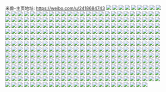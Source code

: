 米兽-主页地址: https://weibo.com/u/2418684743 
![](https://wx4.sinaimg.cn/mw2000/902a3347ly1h9hegr4fmsj21p92pikjm.jpg) 
![](https://wx4.sinaimg.cn/mw2000/902a3347ly1h9f370g2trj20zk1r71kx.jpg) 
![](https://wx4.sinaimg.cn/mw2000/902a3347ly1h9f3724ev7j20xn1nte4z.jpg) 
![](https://wx4.sinaimg.cn/mw2000/902a3347ly1h9f370wylwj20zk1r7tt1.jpg) 
![](https://wx4.sinaimg.cn/mw2000/902a3347ly1h905vtiewoj20zk1r71c4.jpg) 
![](https://wx4.sinaimg.cn/mw2000/902a3347ly1h905vudsx2j20zk1tqtvk.jpg) 
![](https://wx4.sinaimg.cn/mw2000/902a3347ly1h905vv57toj20zk1r7tpf.jpg) 
![](https://wx4.sinaimg.cn/mw2000/902a3347ly1h8vf4vbqffj20u01hcaju.jpg) 
![](https://wx4.sinaimg.cn/mw2000/902a3347ly1h8vf4vuu9hj20u01hc49a.jpg) 
![](https://wx4.sinaimg.cn/mw2000/902a3347ly1h8vf4usy40j20u01hcajr.jpg) 
![](https://wx4.sinaimg.cn/mw2000/902a3347ly1h8k3ch1iouj20zk1r74ea.jpg) 
![](https://wx4.sinaimg.cn/mw2000/902a3347ly1h82o7zknhcj20zk1r7hdu.jpg) 
![](https://wx4.sinaimg.cn/mw2000/902a3347ly1h7wka7rgb0j20y81gye1c.jpg) 
![](https://wx4.sinaimg.cn/mw2000/902a3347ly1h7wka85zb3j20zk1ix7kx.jpg) 
![](https://wx4.sinaimg.cn/mw2000/902a3347ly1h7r1akxndqj21r52ms1ky.jpg) 
![](https://wx4.sinaimg.cn/mw2000/902a3347ly1h7k5es8glrj20yt1h5qs3.jpg) 
![](https://wx4.sinaimg.cn/mw2000/902a3347ly1h7k5et2l05j20xg1ng4qp.jpg) 
![](https://wx4.sinaimg.cn/mw2000/902a3347ly1h7k5etwtvzj20yx1q37wh.jpg) 
![](https://wx4.sinaimg.cn/mw2000/902a3347ly1h77aq6uerej20zk1r7qsb.jpg) 
![](https://wx4.sinaimg.cn/mw2000/902a3347ly1h77aq7ccm6j20yg188dlx.jpg) 
![](https://wx4.sinaimg.cn/mw2000/902a3347ly1h77aq8km8wj22c03407wi.jpg) 
![](https://wx4.sinaimg.cn/mw2000/902a3347ly1h643jd2hlpj20zk1r74mp.jpg) 
![](https://wx4.sinaimg.cn/mw2000/902a3347ly1h643jchnd6j20xv1o6qt2.jpg) 
![](https://wx4.sinaimg.cn/mw2000/902a3347ly1h5w3pc9on1j20zk1r74id.jpg) 
![](https://wx4.sinaimg.cn/mw2000/902a3347ly1h5jbrt9bywj20zk1r7qo5.jpg) 
![](https://wx4.sinaimg.cn/mw2000/902a3347ly1h5jbrubko7j20r30vb7em.jpg) 
![](https://wx4.sinaimg.cn/mw2000/902a3347ly1h5jbrs8u7oj21o02yox6p.jpg) 
![](https://wx4.sinaimg.cn/mw2000/902a3347ly1h5jbrumtidj20zk0zb7fs.jpg) 
![](https://wx4.sinaimg.cn/mw2000/902a3347ly1h5jbruz5cjj20zj0yrnb4.jpg) 
![](https://wx4.sinaimg.cn/mw2000/902a3347ly1h5jbrvhq3zj20zk1r7ww4.jpg) 
![](https://wx4.sinaimg.cn/mw2000/902a3347ly1h5a2lc4zrtj20zk1r7qim.jpg) 
![](https://wx4.sinaimg.cn/mw2000/902a3347ly1h5a2m3wzsxj20zk1r7e2d.jpg) 
![](https://wx4.sinaimg.cn/mw2000/902a3347ly1h56svgg0sgj20we1llqiw.jpg) 
![](https://wx4.sinaimg.cn/mw2000/902a3347ly1h56svig0dwj20zk1r74gt.jpg) 
![](https://wx4.sinaimg.cn/mw2000/902a3347ly1h56svjvfwdj20xy1l24bl.jpg) 
![](https://wx4.sinaimg.cn/mw2000/902a3347ly1h56svkhu21j20zk1r7nc0.jpg) 
![](https://wx4.sinaimg.cn/mw2000/902a3347ly1h4zitmnlxzj20u010e471.jpg) 
![](https://wx4.sinaimg.cn/mw2000/902a3347ly1h4xb4vow1ej229b292qv7.jpg) 
![](https://wx4.sinaimg.cn/mw2000/902a3347ly1h4xb4syle2j20zk1r7ni2.jpg) 
![](https://wx4.sinaimg.cn/mw2000/902a3347ly1h4xb4wcg4rj20zk1r74ke.jpg) 
![](https://wx4.sinaimg.cn/mw2000/902a3347ly1h4v5f5wxkwj20zl1r7e3b.jpg) 
![](https://wx4.sinaimg.cn/mw2000/902a3347ly1h4twy506znj20xu1o4x2m.jpg) 
![](https://wx4.sinaimg.cn/mw2000/902a3347ly1h45qzvljt0j20zk1r7wug.jpg) 
![](https://wx4.sinaimg.cn/mw2000/902a3347ly1h3kwruq3q1j20zk1r7aq4.jpg) 
![](https://wx4.sinaimg.cn/mw2000/902a3347ly1h3kwrmshhbj20wc1lhk6v.jpg) 
![](https://wx4.sinaimg.cn/mw2000/902a3347ly1h3f1ty18gsj20u01hcak0.jpg) 
![](https://wx4.sinaimg.cn/mw2000/902a3347ly1h2dwb3tsfjj20yv1jckgj.jpg) 
![](https://wx4.sinaimg.cn/mw2000/902a3347ly1h2dwb4pu25j20zk0zktv2.jpg) 
![](https://wx4.sinaimg.cn/mw2000/902a3347ly1h21019apd0j20u01hc7gw.jpg) 
![](https://wx4.sinaimg.cn/mw2000/902a3347ly1h1yn9u1rzgj20u01hcjzv.jpg) 
![](https://wx4.sinaimg.cn/mw2000/902a3347ly1h1yn9ux556j20u01hcgzz.jpg) 
![](https://wx4.sinaimg.cn/mw2000/902a3347ly1h1u1qyj9b9j20u017t46j.jpg) 
![](https://wx4.sinaimg.cn/mw2000/902a3347ly1h1u1qw3wnhj20x50u0tg4.jpg) 
![](https://wx4.sinaimg.cn/mw2000/902a3347ly1h1s59c0qf8j20zk1r7ax6.jpg) 
![](https://wx4.sinaimg.cn/mw2000/902a3347ly1h1pmjvbr38j20zk1r7no5.jpg) 
![](https://wx4.sinaimg.cn/mw2000/902a3347ly1h1pmjxit9oj21o02yo7wj.jpg) 
![](https://wx4.sinaimg.cn/mw2000/902a3347ly1h1mcyng0ksj20zk1r74fv.jpg) 
![](https://wx4.sinaimg.cn/mw2000/902a3347ly1h1mcyf5g4dj20wt1mbanl.jpg) 
![](https://wx4.sinaimg.cn/mw2000/902a3347ly1h1mcynsr7yj20uj19dtn4.jpg) 
![](https://wx4.sinaimg.cn/mw2000/902a3347ly1h165ob1mrwj20zk1r7qkw.jpg) 
![](https://wx4.sinaimg.cn/mw2000/902a3347ly1h165oj7inhj20zk1r74in.jpg) 
![](https://wx4.sinaimg.cn/mw2000/902a3347ly1h165ok76odj20ys1ptnc9.jpg) 
![](https://wx4.sinaimg.cn/mw2000/902a3347ly1h0vflz0totj20u11hcn7b.jpg) 
![](https://wx4.sinaimg.cn/mw2000/902a3347ly1gzwwn04qj0j20u01hcgvq.jpg) 
![](https://wx4.sinaimg.cn/mw2000/902a3347ly1gy7tt3jh9nj20zk1r7nmq.jpg) 
![](https://wx4.sinaimg.cn/mw2000/902a3347ly1gxxauf5lxej20qa0z2117.jpg) 
![](https://wx4.sinaimg.cn/mw2000/902a3347ly1gwxjfltoxzj23402c0b29.jpg) 
![](https://wx4.sinaimg.cn/mw2000/902a3347ly1gwxjfnucnbj23402c0b2b.jpg) 
![](https://wx4.sinaimg.cn/mw2000/902a3347ly1gwxjfjpg5mj22c0340kjm.jpg) 
![](https://wx4.sinaimg.cn/mw2000/902a3347ly1gwxjfp4zljj20xl1nq7lc.jpg) 
![](https://wx4.sinaimg.cn/mw2000/902a3347ly1gwxjfqp2vaj20yi1pcka1.jpg) 
![](https://wx4.sinaimg.cn/mw2000/002DGyofly1gvcgoz072zj60u01hc77i02.jpg) 
![](https://wx4.sinaimg.cn/mw2000/902a3347ly1gupsxahtjdj22c0340x6p.jpg) 
![](https://wx4.sinaimg.cn/mw2000/902a3347ly1gupsxcg4sqj23402c0b2a.jpg) 
![](https://wx4.sinaimg.cn/mw2000/002DGyofly1guojmmgrgxj60yi22oh2h02.jpg) 
![](https://wx4.sinaimg.cn/mw2000/002DGyofly1gugjv1zz9bj60zk1r77h102.jpg) 
![](https://wx4.sinaimg.cn/mw2000/002DGyofly1gugjv3zsjnj62c0340npf02.jpg) 
![](https://wx4.sinaimg.cn/mw2000/002DGyofly1gugjv6zja2j63402c01l002.jpg) 
![](https://wx4.sinaimg.cn/mw2000/002DGyofly1gugjv9gazdj62c0340x6q02.jpg) 
![](https://wx4.sinaimg.cn/mw2000/002DGyofly1gtte8ja10gj60u01hcdm302.jpg) 
![](https://wx4.sinaimg.cn/mw2000/902a3347ly1gtdep8x13xj22c0340x6q.jpg) 
![](https://wx4.sinaimg.cn/mw2000/902a3347ly1gtdepca48mj22c0340hdu.jpg) 
![](https://wx4.sinaimg.cn/mw2000/902a3347ly1gtdepdawp8j20zk1r7qjf.jpg) 
![](https://wx4.sinaimg.cn/mw2000/902a3347ly1gt7j5xr50nj229d2vjqv5.jpg) 
![](https://wx4.sinaimg.cn/mw2000/902a3347ly1grop3u4ezoj20u11hc11l.jpg) 
![](https://wx4.sinaimg.cn/mw2000/902a3347ly1grop3tvrivj20u11hcwnk.jpg) 
![](https://wx4.sinaimg.cn/mw2000/902a3347ly1grop3udqzgj20u11hc47j.jpg) 
![](https://wx4.sinaimg.cn/mw2000/902a3347ly1grop3uow4jj20u11hc47j.jpg) 
![](https://wx4.sinaimg.cn/mw2000/902a3347ly1gqw8w9ziiaj20u11hck0p.jpg) 
![](https://wx4.sinaimg.cn/mw2000/902a3347ly1gqkieru65wj20u11hcjzm.jpg) 
![](https://wx4.sinaimg.cn/mw2000/902a3347ly1gqkies8k6mj20u11hck2c.jpg) 
![](https://wx4.sinaimg.cn/mw2000/902a3347ly1gqkierjgy0j20u11hcthc.jpg) 
![](https://wx4.sinaimg.cn/mw2000/902a3347ly1gqfyp37dbuj22c03401ky.jpg) 
![](https://wx4.sinaimg.cn/mw2000/902a3347ly1gqfyp4dh0kj22c0340u0y.jpg) 
![](https://wx4.sinaimg.cn/mw2000/902a3347ly1gqfyp6l9ehj22c0340e83.jpg) 
![](https://wx4.sinaimg.cn/mw2000/902a3347ly1gqfyp8kevdj22c0340u0y.jpg) 
![](https://wx4.sinaimg.cn/mw2000/902a3347ly1gqfypbui7tj20zk1r7qv6.jpg) 
![](https://wx4.sinaimg.cn/mw2000/902a3347ly1gqfypctytjj22c03404qr.jpg) 
![](https://wx4.sinaimg.cn/mw2000/902a3347ly1gq7uu1aornj20zk1r7b2a.jpg) 
![](https://wx4.sinaimg.cn/mw2000/902a3347ly1gq47qy6j0fj20u11hc10c.jpg) 
![](https://wx4.sinaimg.cn/mw2000/902a3347ly1gq47qxuct0j20zk1r7qgf.jpg) 
![](https://wx4.sinaimg.cn/mw2000/902a3347ly1gpw81dy6q1j20u01407hb.jpg) 
![](https://wx4.sinaimg.cn/mw2000/902a3347gy1gplsql8ddij22c0340e82.jpg) 
![](https://wx4.sinaimg.cn/mw2000/902a3347gy1gplsqjvvmjj22c0340npf.jpg) 
![](https://wx4.sinaimg.cn/mw2000/902a3347gy1gplsqm4q0oj20u01hce0g.jpg) 
![](https://wx4.sinaimg.cn/mw2000/902a3347gy1gplsqn9a6wj22c0340hdu.jpg) 
![](https://wx4.sinaimg.cn/mw2000/902a3347gy1gplsqoz6szj23402c0b2b.jpg) 
![](https://wx4.sinaimg.cn/mw2000/902a3347gy1gplsqswktrj23402c01l0.jpg) 
![](https://wx4.sinaimg.cn/mw2000/902a3347gy1gplsqz0pftj22c03401l0.jpg) 
![](https://wx4.sinaimg.cn/mw2000/902a3347gy1gplsr0z049j23402c0hdv.jpg) 
![](https://wx4.sinaimg.cn/mw2000/902a3347gy1gplsr3v7psj20zk1r77jg.jpg) 
![](https://wx4.sinaimg.cn/mw2000/902a3347ly1gpb76fut3wj20u01hcn7h.jpg) 
![](https://wx4.sinaimg.cn/mw2000/902a3347ly1gpb76f8hcnj20u0140jwq.jpg) 
![](https://wx4.sinaimg.cn/mw2000/902a3347ly1gpb76gi4gvj20u0140dq5.jpg) 
![](https://wx4.sinaimg.cn/mw2000/902a3347ly1gp8wlknpo6j20sv0y1kd8.jpg) 
![](https://wx4.sinaimg.cn/mw2000/902a3347ly1gp2e03vh6aj22c03401kz.jpg) 
![](https://wx4.sinaimg.cn/mw2000/902a3347ly1gp0k40rz2hj20u11hc480.jpg) 
![](https://wx4.sinaimg.cn/mw2000/902a3347ly1gp0k40dnocj20u11hcdog.jpg) 
![](https://wx4.sinaimg.cn/mw2000/902a3347ly1gp0k412xp3j20u11hcdp6.jpg) 
![](https://wx4.sinaimg.cn/mw2000/902a3347ly1gp0k41b0ybj20u11hcn6e.jpg) 
![](https://wx4.sinaimg.cn/mw2000/902a3347ly1goxa65yc7kj22c0340b2a.jpg) 
![](https://wx4.sinaimg.cn/mw2000/902a3347ly1goxa67bwa8j22c0340qv6.jpg) 
![](https://wx4.sinaimg.cn/mw2000/902a3347ly1goxa69r4goj22c03407wj.jpg) 
![](https://wx4.sinaimg.cn/mw2000/902a3347ly1goxa6bi41fj22c0340qv7.jpg) 
![](https://wx4.sinaimg.cn/mw2000/902a3347ly1goxa6dmst0j22c03404qr.jpg) 
![](https://wx4.sinaimg.cn/mw2000/902a3347ly1goxa6fgpq0j22c0340e82.jpg) 
![](https://wx4.sinaimg.cn/mw2000/902a3347ly1gorkt30umxj20u11hc7dm.jpg) 
![](https://wx4.sinaimg.cn/mw2000/902a3347ly1goowukpb6aj20zk1r7n7l.jpg) 
![](https://wx4.sinaimg.cn/mw2000/902a3347ly1gokg20evauj20u11hcwn2.jpg) 
![](https://wx4.sinaimg.cn/mw2000/902a3347ly1gokg20mrcej20u11hcwmh.jpg) 
![](https://wx4.sinaimg.cn/mw2000/902a3347ly1gokg1zvkxxj20u11hcjzi.jpg) 
![](https://wx4.sinaimg.cn/mw2000/902a3347ly1gojg1xjpe5j20u01hcajm.jpg) 
![](https://wx4.sinaimg.cn/mw2000/902a3347ly1goims2m9e5j20zk1r718d.jpg) 
![](https://wx4.sinaimg.cn/mw2000/902a3347ly1goims3bshrj20zk1r7qga.jpg) 
![](https://wx4.sinaimg.cn/mw2000/902a3347ly1goims5cdzmj20zk1r7k63.jpg) 
![](https://wx4.sinaimg.cn/mw2000/902a3347ly1goims255igj20zk1r7nbg.jpg) 
![](https://wx4.sinaimg.cn/mw2000/902a3347ly1goims7o8ghj20zk1r7186.jpg) 
![](https://wx4.sinaimg.cn/mw2000/902a3347ly1goims89cyej20zk1r7dtx.jpg) 
![](https://wx4.sinaimg.cn/mw2000/902a3347ly1godzws40jfj20u11hcdn7.jpg) 
![](https://wx4.sinaimg.cn/mw2000/902a3347ly1godzwscen8j20u11hc10p.jpg) 
![](https://wx4.sinaimg.cn/mw2000/902a3347ly1godzwskw7qj20u11hcahq.jpg) 
![](https://wx4.sinaimg.cn/mw2000/902a3347ly1godzwrrd0wj21401hc11m.jpg) 
![](https://wx4.sinaimg.cn/mw2000/902a3347ly1gob8trtjwaj20zk1r7158.jpg) 
![](https://wx4.sinaimg.cn/mw2000/902a3347ly1go6sfgunmfj22c0340hdu.jpg) 
![](https://wx4.sinaimg.cn/mw2000/902a3347ly1gnxvfhtfbmj20zk1r7qji.jpg) 
![](https://wx4.sinaimg.cn/mw2000/902a3347ly1gmkqx32wgnj21vo0v9tyx.jpg) 
![](https://wx4.sinaimg.cn/mw2000/902a3347ly1gm6a4dxyipj20v91vodkj.jpg) 
![](https://wx4.sinaimg.cn/mw2000/902a3347ly1gm3mc08oy7j20n00mqdii.jpg) 
![](https://wx4.sinaimg.cn/mw2000/902a3347ly1gk50f3vf88j20j60j674w.jpg) 
![](https://wx4.sinaimg.cn/mw2000/902a3347ly1gjj4uiz1s7j20u01hana4.jpg) 
![](https://wx4.sinaimg.cn/mw2000/902a3347ly1gjj4uj8fexj20u0140tei.jpg) 
![](https://wx4.sinaimg.cn/mw2000/902a3347ly1gjj4ujnzw9j20u01hc12q.jpg) 
![](https://wx4.sinaimg.cn/mw2000/902a3347ly1gj4ap0adcvj22c0340b2c.jpg) 
![](https://wx4.sinaimg.cn/mw2000/902a3347ly1gj4ap1i3l1j23402c0kjl.jpg) 
![](https://wx4.sinaimg.cn/mw2000/902a3347ly1giqf7cay0sj20u0140ait.jpg) 
![](https://wx4.sinaimg.cn/mw2000/902a3347ly1gicu3ffznsj20rs0rsgom.jpg) 
![](https://wx4.sinaimg.cn/mw2000/902a3347ly1ghkxyxfh6oj20zk1r7np0.jpg) 
![](https://wx4.sinaimg.cn/mw2000/902a3347ly1ghjrtxoc1nj21dx2q17wh.jpg) 
![](https://wx4.sinaimg.cn/mw2000/902a3347ly1ghjrtymiwsj21if2sce81.jpg) 
![](https://wx4.sinaimg.cn/mw2000/902a3347ly1ghjrtzele4j21o02qsnpd.jpg) 
![](https://wx4.sinaimg.cn/mw2000/902a3347ly1ghbqvmk43pj20xb1n71ao.jpg) 
![](https://wx4.sinaimg.cn/mw2000/902a3347ly1ghbqvm2xj1j20xi1nkh38.jpg) 
![](https://wx4.sinaimg.cn/mw2000/902a3347ly1ghbqvp1pe7j20zk1r7tuj.jpg) 
![](https://wx4.sinaimg.cn/mw2000/902a3347ly1ghbqvo9r3dj21o02yohdv.jpg) 
![](https://wx4.sinaimg.cn/mw2000/902a3347ly1gh87q7y3mfj20zk1r7ni7.jpg) 
![](https://wx4.sinaimg.cn/mw2000/902a3347ly1gh87q9p5b7j20zk1r77pd.jpg) 
![](https://wx4.sinaimg.cn/mw2000/902a3347ly1gh87qaakhhj20zk1r74k2.jpg) 
![](https://wx4.sinaimg.cn/mw2000/902a3347ly1gh87q7hmp6j20zk1r7tu6.jpg) 
![](https://wx4.sinaimg.cn/mw2000/902a3347ly1gh87qaunxsj20zk1r7ttt.jpg) 
![](https://wx4.sinaimg.cn/mw2000/902a3347ly1gh26h498tsj20ye1r67ny.jpg) 
![](https://wx4.sinaimg.cn/mw2000/902a3347ly1gh26h3r2dej20ya1r6tse.jpg) 
![](https://wx4.sinaimg.cn/mw2000/902a3347ly1ggom74fl4yj20u0140dry.jpg) 
![](https://wx4.sinaimg.cn/mw2000/902a3347ly1ggobqtsbekj20u11hck4i.jpg) 
![](https://wx4.sinaimg.cn/mw2000/902a3347ly1ggobqu6u9lj20u11hck4j.jpg) 
![](https://wx4.sinaimg.cn/mw2000/902a3347ly1ggobqtj5xzj20u11hctm4.jpg) 
![](https://wx4.sinaimg.cn/mw2000/902a3347ly1ggmbb8eibcj20v51jbwvr.jpg) 
![](https://wx4.sinaimg.cn/mw2000/902a3347ly1ggmbb82ujxj20v41j9ndo.jpg) 
![](https://wx4.sinaimg.cn/mw2000/902a3347ly1ggmbb8ohrpj20wg1lkto8.jpg) 
![](https://wx4.sinaimg.cn/mw2000/902a3347ly1gghckf6h8aj20u01400xl.jpg) 
![](https://wx4.sinaimg.cn/mw2000/902a3347ly1gghckerkssj20u0140q7l.jpg) 
![](https://wx4.sinaimg.cn/mw2000/902a3347ly1gghckfesn8j20u0140aev.jpg) 
![](https://wx4.sinaimg.cn/mw2000/902a3347ly1gghckfm0tkj20u0140q7u.jpg) 
![](https://wx4.sinaimg.cn/mw2000/902a3347ly1gghckfx3zoj20u0140ag3.jpg) 
![](https://wx4.sinaimg.cn/mw2000/902a3347ly1gghckg6g8uj20u0140n2m.jpg) 
![](https://wx4.sinaimg.cn/mw2000/902a3347ly1ggewrks0eij20zk1r7dzb.jpg) 
![](https://wx4.sinaimg.cn/mw2000/902a3347ly1ggewriib9aj20zk1r7dzb.jpg) 
![](https://wx4.sinaimg.cn/mw2000/902a3347ly1gg3hcji2wgj20ya1r6wui.jpg) 
![](https://wx4.sinaimg.cn/mw2000/902a3347ly1gfynoivqe2j20zk1r7niv.jpg) 
![](https://wx4.sinaimg.cn/mw2000/902a3347ly1gfynoidqjoj20zk1r7x10.jpg) 
![](https://wx4.sinaimg.cn/mw2000/902a3347ly1gfynojajrij20zk1r7h71.jpg) 
![](https://wx4.sinaimg.cn/mw2000/902a3347ly1gfynojp16qj20zk1r7nim.jpg) 
![](https://wx4.sinaimg.cn/mw2000/902a3347ly1gfrwgvxbqgj22c0340x6q.jpg) 
![](https://wx4.sinaimg.cn/mw2000/902a3347ly1gfpfjjxyg8j20zk1r7qq7.jpg) 
![](https://wx4.sinaimg.cn/mw2000/902a3347ly1gfpfjjj6upj20zk1r74q2.jpg) 
![](https://wx4.sinaimg.cn/mw2000/902a3347ly1gfpfjo0yi7j20zk1r7qu3.jpg) 
![](https://wx4.sinaimg.cn/mw2000/902a3347ly1gfpfjojc2dj20zk1r77tf.jpg) 
![](https://wx4.sinaimg.cn/mw2000/902a3347ly1gfnfakq35ij20u01hcarz.jpg) 
![](https://wx4.sinaimg.cn/mw2000/902a3347ly1gfn6ziaeeaj20zk1r7nm2.jpg) 
![](https://wx4.sinaimg.cn/mw2000/902a3347ly1gfn6zhwu7fj20zk1r71kx.jpg) 
![](https://wx4.sinaimg.cn/mw2000/902a3347ly1gfn6zj1upcj20zk1r71kx.jpg) 
![](https://wx4.sinaimg.cn/mw2000/902a3347ly1gfmef1hcmzj20zk1r7nku.jpg) 
![](https://wx4.sinaimg.cn/mw2000/902a3347ly1gfmedrx3o4j21bw2hykjl.jpg) 
![](https://wx4.sinaimg.cn/mw2000/902a3347ly1gfm1xhndinj20sg0sgwho.jpg) 
![](https://wx4.sinaimg.cn/mw2000/902a3347ly1gfjm7sgu8ej20ho0m4q61.jpg) 
![](https://wx4.sinaimg.cn/mw2000/902a3347ly1gfdxfn1jaxj20u01hck1d.jpg) 
![](https://wx4.sinaimg.cn/mw2000/902a3347ly1gfast6blvfj20u00u0jyp.jpg) 
![](https://wx4.sinaimg.cn/mw2000/902a3347ly1gfast6qzfhj20u00u00zt.jpg) 
![](https://wx4.sinaimg.cn/mw2000/902a3347ly1gfast700ttj20u00u07bj.jpg) 
![](https://wx4.sinaimg.cn/mw2000/902a3347ly1gfast7l0hwj20u00u07bi.jpg) 
![](https://wx4.sinaimg.cn/mw2000/902a3347ly1gfast7yltfj20u00u0jyv.jpg) 
![](https://wx4.sinaimg.cn/mw2000/902a3347ly1gfast63ydfj20m80m8gpz.jpg) 
![](https://wx4.sinaimg.cn/mw2000/902a3347ly1gfast89sb8j20u00u0jyp.jpg) 
![](https://wx4.sinaimg.cn/mw2000/902a3347ly1gfast8koh2j21400u0jye.jpg) 
![](https://wx4.sinaimg.cn/mw2000/902a3347ly1gfast8xd0dj20lo0liaen.jpg) 
![](https://wx4.sinaimg.cn/mw2000/902a3347ly1gf9pgenjlmj20u11hc138.jpg) 
![](https://wx4.sinaimg.cn/mw2000/902a3347ly1gf9pgf52x2j20u11hctjc.jpg) 
![](https://wx4.sinaimg.cn/mw2000/902a3347ly1gf9pgfhis1j20u11hcna7.jpg) 
![](https://wx4.sinaimg.cn/mw2000/902a3347ly1gf9pgdu932j20u11hcwqm.jpg) 
![](https://wx4.sinaimg.cn/mw2000/902a3347ly1gf9pfnpmdmj20u11hcgx9.jpg) 
![](https://wx4.sinaimg.cn/mw2000/902a3347ly1gf9pfna3xjj21401hcnic.jpg) 
![](https://wx4.sinaimg.cn/mw2000/902a3347ly1gf9pfo6ogaj21401hch2t.jpg) 
![](https://wx4.sinaimg.cn/mw2000/902a3347ly1gf3qbe5ax8j20u01hc134.jpg) 
![](https://wx4.sinaimg.cn/mw2000/902a3347ly1gf3qbf5nm2j20u015eajo.jpg) 
![](https://wx4.sinaimg.cn/mw2000/902a3347ly1gf3qbfir6fj20u01hcdqu.jpg) 
![](https://wx4.sinaimg.cn/mw2000/902a3347ly1gf3qbek54vj20u01hcwpz.jpg) 
![](https://wx4.sinaimg.cn/mw2000/902a3347ly1gf3qatgvqyj20u01hck63.jpg) 
![](https://wx4.sinaimg.cn/mw2000/902a3347ly1gf3qatxxnyj20u01hc4du.jpg) 
![](https://wx4.sinaimg.cn/mw2000/902a3347ly1gf3qaua1l5j20u01hcaof.jpg) 
![](https://wx4.sinaimg.cn/mw2000/902a3347ly1gf3q9abh1uj20u01hcdu8.jpg) 
![](https://wx4.sinaimg.cn/mw2000/902a3347ly1gf3q9anerbj20u01hctma.jpg) 
![](https://wx4.sinaimg.cn/mw2000/902a3347ly1gf3q9b2a92j20u01hcwrm.jpg) 
![](https://wx4.sinaimg.cn/mw2000/902a3347ly1gf3q8qegx4j20u01hcgzc.jpg) 
![](https://wx4.sinaimg.cn/mw2000/902a3347ly1gf3q8qtvptj20u01hck4h.jpg) 
![](https://wx4.sinaimg.cn/mw2000/902a3347ly1gf3q8r4rozj20u01hc4bo.jpg) 
![](https://wx4.sinaimg.cn/mw2000/902a3347ly1gf3opyai3fj20u01hcdvr.jpg) 
![](https://wx4.sinaimg.cn/mw2000/902a3347ly1gf1qwlm16vj20qo0qoq8z.jpg) 
![](https://wx4.sinaimg.cn/mw2000/902a3347ly1gf0dnighy2j20u11hc7d1.jpg) 
![](https://wx4.sinaimg.cn/mw2000/902a3347ly1gf05rjym6ij20u0140n77.jpg) 
![](https://wx4.sinaimg.cn/mw2000/902a3347ly1gf05kybgo1j20u01hc7fw.jpg) 
![](https://wx4.sinaimg.cn/mw2000/902a3347ly1gf05kxi8gmj20u01hcdq6.jpg) 
![](https://wx4.sinaimg.cn/mw2000/902a3347ly1gf05kz2p7zj20u01hcwq6.jpg) 
![](https://wx4.sinaimg.cn/mw2000/902a3347ly1gf05kzpypsj20u01hcgx6.jpg) 
![](https://wx4.sinaimg.cn/mw2000/902a3347ly1gf05l0987uj20u0140dp0.jpg) 
![](https://wx4.sinaimg.cn/mw2000/902a3347ly1geyrw5zdymj21400u07am.jpg) 
![](https://wx4.sinaimg.cn/mw2000/902a3347ly1geyrw6nwndj21400u0n63.jpg) 
![](https://wx4.sinaimg.cn/mw2000/902a3347ly1geyrw6axugj21400u0gum.jpg) 
![](https://wx4.sinaimg.cn/mw2000/902a3347ly1gey3ajlpmtj20u11hcah7.jpg) 
![](https://wx4.sinaimg.cn/mw2000/902a3347ly1gey3aj82ymj20u11hcai7.jpg) 
![](https://wx4.sinaimg.cn/mw2000/902a3347ly1gey3ak57lcj20u11hc7c4.jpg) 
![](https://wx4.sinaimg.cn/mw2000/902a3347ly1gey3aief7lj20u11hcjz2.jpg) 
![](https://wx4.sinaimg.cn/mw2000/902a3347ly1gey3akkcqpj20u11hc7dd.jpg) 
![](https://wx4.sinaimg.cn/mw2000/902a3347ly1gey3akwykpj20u11hcqbs.jpg) 
![](https://wx4.sinaimg.cn/mw2000/902a3347ly1gevv4tdhjrj20qo0qoqa5.jpg) 
![](https://wx4.sinaimg.cn/mw2000/902a3347ly1gevv4sld9tj20qo0qogqk.jpg) 
![](https://wx4.sinaimg.cn/mw2000/902a3347ly1gevv4t0fa2j20qo0qo43z.jpg) 
![](https://wx4.sinaimg.cn/mw2000/902a3347ly1gevkshd0pqj20u00u0dpe.jpg) 
![](https://wx4.sinaimg.cn/mw2000/902a3347ly1gevksgt58rj20u0140tfk.jpg) 
![](https://wx4.sinaimg.cn/mw2000/902a3347ly1gevkshnwwkj20u0140jyp.jpg) 
![](https://wx4.sinaimg.cn/mw2000/902a3347ly1gevksi14e1j20u00u0jyt.jpg) 
![](https://wx4.sinaimg.cn/mw2000/902a3347ly1gevepcdr5aj20u00u043j.jpg) 
![](https://wx4.sinaimg.cn/mw2000/902a3347ly1gevepcpeg6j20u00u0jwu.jpg) 
![](https://wx4.sinaimg.cn/mw2000/902a3347ly1gevepcvv0cj20u00u043c.jpg) 
![](https://wx4.sinaimg.cn/mw2000/902a3347ly1gevepd4q8wj20u00u079l.jpg) 
![](https://wx4.sinaimg.cn/mw2000/902a3347ly1gevepdc4cej20qo0qojun.jpg) 
![](https://wx4.sinaimg.cn/mw2000/902a3347ly1gevepdk6tmj20u00u0445.jpg) 
![](https://wx4.sinaimg.cn/mw2000/902a3347ly1geveoje3vsj21hc140158.jpg) 
![](https://wx4.sinaimg.cn/mw2000/902a3347ly1get430hkvwj20u0140qcy.jpg) 
![](https://wx4.sinaimg.cn/mw2000/902a3347ly1get430z1o2j20u01407jf.jpg) 
![](https://wx4.sinaimg.cn/mw2000/902a3347ly1get42r1w3tj20ji0qon3z.jpg) 
![](https://wx4.sinaimg.cn/mw2000/902a3347ly1get42qchcyj20u0140qih.jpg) 
![](https://wx4.sinaimg.cn/mw2000/902a3347ly1get42rf6m5j20jm0o4jxi.jpg) 
![](https://wx4.sinaimg.cn/mw2000/902a3347ly1get42rrw9aj20u0140dug.jpg) 
![](https://wx4.sinaimg.cn/mw2000/902a3347ly1get42qtq30j20u0140ap1.jpg) 
![](https://wx4.sinaimg.cn/mw2000/902a3347ly1get42sd93kj20u0140h0p.jpg) 
![](https://wx4.sinaimg.cn/mw2000/902a3347ly1get428713cj20u0140h7e.jpg) 
![](https://wx4.sinaimg.cn/mw2000/902a3347ly1get428m9obj20u0140qmz.jpg) 
![](https://wx4.sinaimg.cn/mw2000/902a3347ly1get427wwndj20u0140ndv.jpg) 
![](https://wx4.sinaimg.cn/mw2000/902a3347ly1get4297a5wj20u012adov.jpg) 
![](https://wx4.sinaimg.cn/mw2000/902a3347ly1get429k22dj20u0120til.jpg) 
![](https://wx4.sinaimg.cn/mw2000/902a3347ly1get41vitfbj20u0140k63.jpg) 
![](https://wx4.sinaimg.cn/mw2000/902a3347ly1get41vwa1fj20u0140nbv.jpg) 
![](https://wx4.sinaimg.cn/mw2000/902a3347ly1get41x8el8j20u0140dt8.jpg) 
![](https://wx4.sinaimg.cn/mw2000/902a3347ly1get41xgceej20u01407k4.jpg) 
![](https://wx4.sinaimg.cn/mw2000/902a3347ly1get41xqxmsj20u01404eu.jpg) 
![](https://wx4.sinaimg.cn/mw2000/902a3347ly1get41v8vmjj20u0140dta.jpg) 
![](https://wx4.sinaimg.cn/mw2000/902a3347ly1get41y2pyhj20u0140wte.jpg) 
![](https://wx4.sinaimg.cn/mw2000/902a3347ly1get41yc0l9j20u0140nbx.jpg) 
![](https://wx4.sinaimg.cn/mw2000/902a3347ly1get41ymuxcj20u0140and.jpg) 
![](https://wx4.sinaimg.cn/mw2000/902a3347ly1get41yx7lmj20u0140k14.jpg) 
![](https://wx4.sinaimg.cn/mw2000/902a3347ly1get41zdebbj20u0140h09.jpg) 
![](https://wx4.sinaimg.cn/mw2000/902a3347ly1get41zpti0j20u0140du5.jpg) 
![](https://wx4.sinaimg.cn/mw2000/902a3347ly1get41zxgtrj20u01407di.jpg) 
![](https://wx4.sinaimg.cn/mw2000/902a3347ly1get4206cmxj20u0140jzy.jpg) 
![](https://wx4.sinaimg.cn/mw2000/902a3347ly1get420fiwjj20u0140484.jpg) 
![](https://wx4.sinaimg.cn/mw2000/902a3347ly1get420o64xj20u0140qc9.jpg) 
![](https://wx4.sinaimg.cn/mw2000/902a3347ly1get41gppdmj21400u0th8.jpg) 
![](https://wx4.sinaimg.cn/mw2000/902a3347ly1get41gydq6j21400u0don.jpg) 
![](https://wx4.sinaimg.cn/mw2000/902a3347ly1get41hnvfxj21400u0wij.jpg) 
![](https://wx4.sinaimg.cn/mw2000/902a3347ly1get41gb61tj21400u0aea.jpg) 
![](https://wx4.sinaimg.cn/mw2000/902a3347ly1get41hab8oj21400u0dk4.jpg) 
![](https://wx4.sinaimg.cn/mw2000/902a3347ly1get41i55ryj21400u0wnn.jpg) 
![](https://wx4.sinaimg.cn/mw2000/902a3347ly1ges1z6x3tlj20j60njgmy.jpg) 
![](https://wx4.sinaimg.cn/mw2000/902a3347ly1ges17cyfxqj20zk1r8x0b.jpg) 
![](https://wx4.sinaimg.cn/mw2000/902a3347ly1ges17dcpxwj20zk1r8nis.jpg) 
![](https://wx4.sinaimg.cn/mw2000/902a3347ly1ges17ecswfj20zk1r8kds.jpg) 
![](https://wx4.sinaimg.cn/mw2000/902a3347ly1ges17ci502j20zk1r8wyz.jpg) 
![](https://wx4.sinaimg.cn/mw2000/902a3347ly1geqowy48y5j20u00u0dli.jpg) 
![](https://wx4.sinaimg.cn/mw2000/902a3347ly1gek53r962qj20zk1r8e56.jpg) 
![](https://wx4.sinaimg.cn/mw2000/902a3347ly1gek53qinm5j20zk1r8hcl.jpg) 
![](https://wx4.sinaimg.cn/mw2000/902a3347ly1gek53rma1gj20zk1r84ng.jpg) 
![](https://wx4.sinaimg.cn/mw2000/902a3347ly1geixnm5o2ij20zk1r81kz.jpg) 
![](https://wx4.sinaimg.cn/mw2000/902a3347ly1geixnmyxqaj20zk1r84qp.jpg) 
![](https://wx4.sinaimg.cn/mw2000/902a3347ly1geixnke1tij20zk1r81kx.jpg) 
![](https://wx4.sinaimg.cn/mw2000/902a3347ly1geixnngrgmj20zk1r8khl.jpg) 
![](https://wx4.sinaimg.cn/mw2000/902a3347ly1geixnnzninj20zk1r81ib.jpg) 
![](https://wx4.sinaimg.cn/mw2000/902a3347ly1gec3q3jvusj20ze19onc4.jpg) 
![](https://wx4.sinaimg.cn/mw2000/902a3347ly1gec3q441lbj20zk1r8qmk.jpg) 
![](https://wx4.sinaimg.cn/mw2000/902a3347ly1gec3q30tjtj20zk1r8k9y.jpg) 
![](https://wx4.sinaimg.cn/mw2000/902a3347ly1gec3q4s9zdj20zk1r8nfm.jpg) 
![](https://wx4.sinaimg.cn/mw2000/902a3347ly1geaqvra9j8j20zk1r87pl.jpg) 
![](https://wx4.sinaimg.cn/mw2000/902a3347ly1geaqvqqf0ij20zk1r8twd.jpg) 
![](https://wx4.sinaimg.cn/mw2000/902a3347ly1geaqvsgjr4j20zk1r8qrd.jpg) 
![](https://wx4.sinaimg.cn/mw2000/902a3347ly1geaqvryfgfj20zk1r84je.jpg) 
![](https://wx4.sinaimg.cn/mw2000/902a3347ly1geaqttzis0j20zk1r8x2a.jpg) 
![](https://wx4.sinaimg.cn/mw2000/902a3347ly1geaqtusyg7j20zk1r8qrq.jpg) 
![](https://wx4.sinaimg.cn/mw2000/902a3347ly1geaqttdg1uj20zk1r8qox.jpg) 
![](https://wx4.sinaimg.cn/mw2000/902a3347ly1geaqtv7nfzj20zk1r8ni8.jpg) 
![](https://wx4.sinaimg.cn/mw2000/902a3347ly1ge5qa01qoyj20u0140ql8.jpg) 
![](https://wx4.sinaimg.cn/mw2000/902a3347ly1ge5q9zmvzsj20u01407ci.jpg) 
![](https://wx4.sinaimg.cn/mw2000/902a3347ly1gdtpyg01lej20u01hcwny.jpg) 
![](https://wx4.sinaimg.cn/mw2000/902a3347ly1gdtpyh22jhj20m80m8q6a.jpg) 
![](https://wx4.sinaimg.cn/mw2000/902a3347ly1fq47bcf6v6j20rs0opdl6.jpg) 
